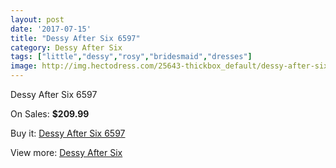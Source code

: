 ```yaml
---
layout: post
date: '2017-07-15'
title: "Dessy After Six 6597"
category: Dessy After Six
tags: ["little","dessy","rosy","bridesmaid","dresses"]
image: http://img.hectodress.com/25643-thickbox_default/dessy-after-six-6597.jpg
---
```

Dessy After Six 6597

On Sales: **$209.99**
<a href="https://www.hectodress.com/dessy-after-six/11922-dessy-after-six-6597.html"><amp-img layout="responsive" width="600" height="600" src="//img.hectodress.com/25643-thickbox_default/dessy-after-six-6597.jpg" alt="Dessy After Six 6597 0" /></a>
<a href="https://www.hectodress.com/dessy-after-six/11922-dessy-after-six-6597.html"><amp-img layout="responsive" width="600" height="600" src="//img.hectodress.com/25644-thickbox_default/dessy-after-six-6597.jpg" alt="Dessy After Six 6597 1" /></a>

Buy it: [Dessy After Six 6597](https://www.hectodress.com/dessy-after-six/11922-dessy-after-six-6597.html "Dessy After Six 6597")

View more: [Dessy After Six](https://www.hectodress.com/186-dessy-after-six "Dessy After Six")